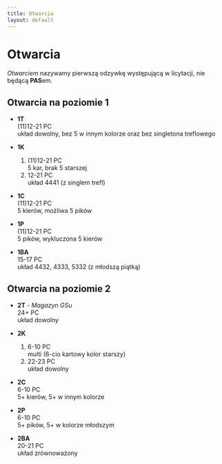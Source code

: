 ```yaml
---
title: Otwarcia
layout: default
---
```


# Otwarcia

*Otwarciem* nazywamy pierwszą odzywkę występującą w licytacji, nie będącą **PAS**em.


## Otwarcia na poziomie 1

*	**1T**  
	(11)12-21 PC  
	układ dowolny, bez 5 w innym kolorze oraz bez singletona treflowego
 
*	**1K**

	1.	(11)12-21 PC  
		5 kar, brak 5 starszej		
	2.	12-21 PC  
		układ 4441 (z singlem trefl)
	
*	**1C**  
	(11)12-21 PC  
	5 kierów, możliwa 5 pików
 
*	**1P**  
	(11)12-21 PC  
	5 pików, wykluczona 5 kierów
 
*	**1BA**  
	15-17 PC  
	układ 4432, 4333, 5332 (z młodszą piątką)


## Otwarcia na poziomie 2

*	**2T** - *Magazyn GSu*  
	24+ PC  
	układ dowolny

*	**2K**  
	1. 6-10 PC  
	multi (6-cio kartowy kolor starszy)
	2. 22-23 PC  
	układ dowolny

*	**2C**  
	6-10 PC  
	5+ kierów, 5+ w innym kolorze

*	**2P**  
	6-10 PC  
	5+ pików, 5+ w kolorze młodszym

*	**2BA**  
	20-21 PC  
	układ zrównoważony
